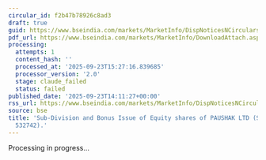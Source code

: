 ```yaml
---
circular_id: f2b47b78926c8ad3
draft: true
guid: https://www.bseindia.com/markets/MarketInfo/DispNoticesNCirculars.aspx?Noticeid={6A44507D-44A6-4AFF-ABAF-698E4465E09C}&noticeno=20250923-65&dt=09/23/2025&icount=65&totcount=78&flag=0
pdf_url: https://www.bseindia.com/markets/MarketInfo/DownloadAttach.aspx?id=20250923-65&attachedId=cf615ce9-a49d-4f73-b75f-130c3973b1f2
processing:
  attempts: 1
  content_hash: ''
  processed_at: '2025-09-23T15:27:16.839685'
  processor_version: '2.0'
  stage: claude_failed
  status: failed
published_date: '2025-09-23T14:11:27+00:00'
rss_url: https://www.bseindia.com/markets/MarketInfo/DispNoticesNCirculars.aspx?Noticeid={6A44507D-44A6-4AFF-ABAF-698E4465E09C}&noticeno=20250923-65&dt=09/23/2025&icount=65&totcount=78&flag=0
source: bse
title: 'Sub-Division and Bonus Issue of Equity shares of PAUSHAK LTD (Scrip Code:
  532742).'
---
```


Processing in progress...